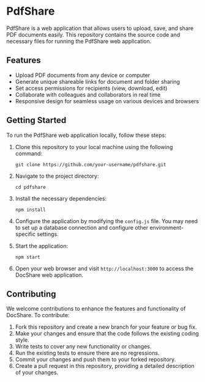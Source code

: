 # PdfShare

PdfShare is a web application that allows users to upload, save, and share PDF documents easily. This repository contains the source code and necessary files for running the PdfShare web application.

## Features

- Upload PDF documents from any device or computer
- Generate unique shareable links for document and folder sharing
- Set access permissions for recipients (view, download, edit)
- Collaborate with colleagues and collaborators in real time
- Responsive design for seamless usage on various devices and browsers

## Getting Started

To run the PdfShare web application locally, follow these steps:

1. Clone this repository to your local machine using the following command:
   ```
   git clone https://github.com/your-username/pdfshare.git
   ```

2. Navigate to the project directory:
   ```
   cd pdfshare
   ```

3. Install the necessary dependencies:
   ```
   npm install
   ```

4. Configure the application by modifying the `config.js` file. You may need to set up a database connection and configure other environment-specific settings.

5. Start the application:
   ```
   npm start
   ```

6. Open your web browser and visit `http://localhost:3000` to access the DocShare web application.

## Contributing

We welcome contributions to enhance the features and functionality of DocShare. To contribute:

1. Fork this repository and create a new branch for your feature or bug fix.
2. Make your changes and ensure that the code follows the existing coding style.
3. Write tests to cover any new functionality or changes.
4. Run the existing tests to ensure there are no regressions.
5. Commit your changes and push them to your forked repository.
6. Create a pull request in this repository, providing a detailed description of your changes.



